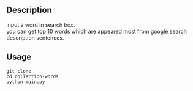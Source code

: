 ## Description
input a word in search box.  
you can get top 10 words which are appeared most from google search description sentences.

## Usage
```
git clone  
cd collection-words  
python main.py  
```
